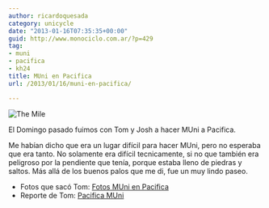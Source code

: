 ```yaml
---
author: ricardoquesada
category: unicycle
date: "2013-01-16T07:35:35+00:00"
guid: http://www.monociclo.com.ar/?p=429
tag:
- muni
- pacifica
- kh24
title: MUni en Pacifica
url: /2013/01/16/muni-en-pacifica/

---
```


![The Mile](/images/muni-en-pacifica.jpg)

El Domingo pasado fuimos con Tom y Josh a hacer MUni a Pacifica.

Me habían dicho que era un lugar difícil para hacer MUni, pero no esperaba que
era tanto.
No solamente era difícil tecnicamente, si no que también era peligroso por la
pendiente que tenía, porque estaba lleno de piedras y saltos.
Más allá de los buenos palos que me di, fue un muy lindo paseo.

- Fotos que sacó
  Tom: [Fotos MUni en Pacifica](http://www.flickr.com/photos/tholub/sets/72157632523869041/)
- Reporte de
  Tom: [Pacifica MUni](http://berkeleyunicycling.org/2013/01/15/pacifica-muni-2/)
